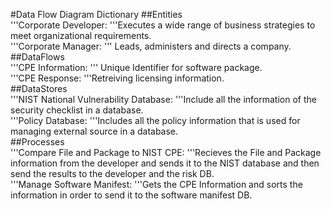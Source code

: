 #Data Flow Diagram Dictionary
##Entities<br/>
'''Corporate Developer: '''Executes a wide range of business strategies to meet organizational requirements.<br/>
'''Corporate Manager: ''' Leads, administers and directs a company.<br/>
##DataFlows<br/>
'''CPE Information: ''' Unique Identifier for software package.<br/>
'''CPE Response: '''Retreiving licensing information.<br/>
##DataStores<br/>
'''NIST National Vulnerability Database: '''Include all the information of the security checklist in a database.<br/>
'''Policy Database: '''Includes all the policy information that is used for managing external source in a database.<br/>
##Processes<br/>
'''Compare File and Package to NIST CPE: '''Recieves the File and Package information from the developer and sends it to the NIST database and then send the results to the developer and the risk DB.<br/>
'''Manage Software Manifest: '''Gets the CPE Information and sorts the information in order to send it to the software manifest DB.<br/>
